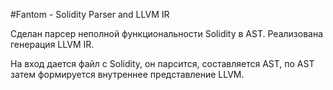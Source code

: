#Fantom - Solidity Parser and LLVM IR

Сделан парсер неполной функциональности Solidity в AST. Реализована генерация LLVM IR.

На вход дается файл с Solidity, он парсится, составляется AST, по AST затем формируется внутреннее представление LLVM.
